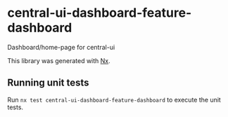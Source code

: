 # central-ui-dashboard-feature-dashboard

Dashboard/home-page for central-ui

This library was generated with [Nx](https://nx.dev).

## Running unit tests

Run `nx test central-ui-dashboard-feature-dashboard` to execute the unit tests.

